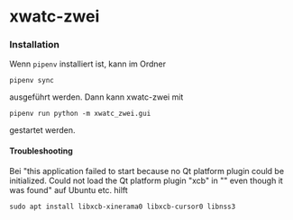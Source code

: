 # xwatc-zwei

### Installation

Wenn `pipenv` installiert ist, kann im Ordner
```
pipenv sync
```
ausgeführt werden. Dann kann xwatc-zwei mit
```
pipenv run python -m xwatc_zwei.gui
```
gestartet werden.

#### Troubleshooting

Bei "this application failed to start because no Qt platform plugin could be initialized. 
Could not load the Qt platform plugin "xcb" in "" even though it was found" auf Ubuntu etc. hilft
```
sudo apt install libxcb-xinerama0 libxcb-cursor0 libnss3
```